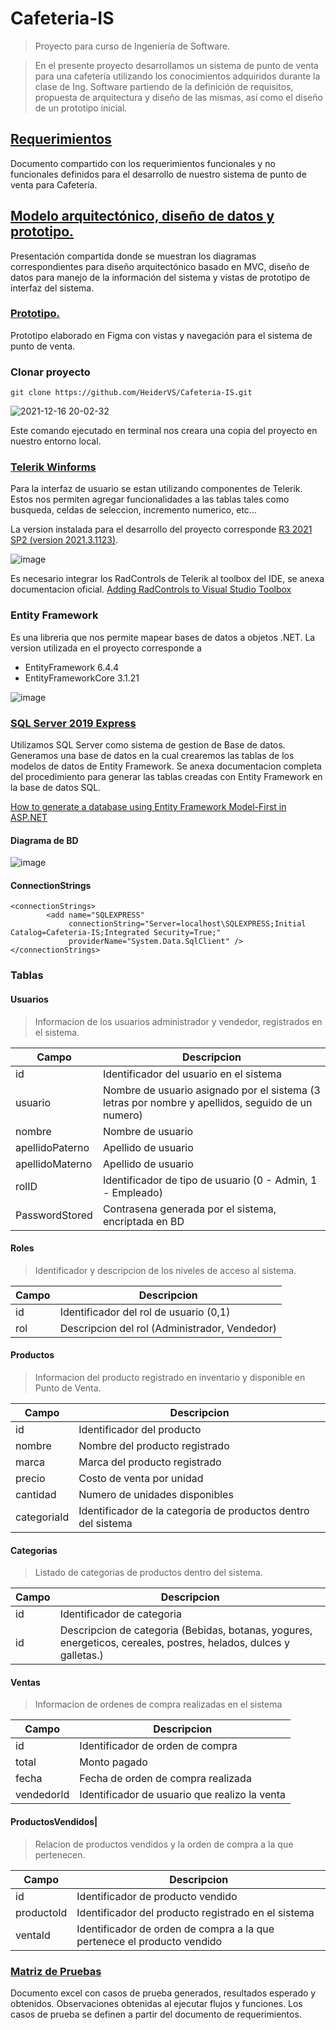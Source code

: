 # Cafeteria-IS
>Proyecto para curso de Ingeniería de Software. 

>En el presente proyecto desarrollamos un sistema de punto de venta para una cafetería utilizando los conocimientos adquiridos durante la clase de Ing. Software partiendo de la definición de requisitos, propuesta de arquitectura y diseño de las mismas, así como el diseño de un prototipo inicial. 

## [Requerimientos](https://docs.google.com/document/d/1sG8yo0S3KhbQsJgGiIOQJq9hIEQRfRCZqeJmT6Blb60/edit?usp=sharing)
Documento compartido con los requerimientos funcionales y no funcionales definidos para el desarrollo de nuestro sistema de punto de venta para Cafetería. 

## [Modelo arquitectónico, diseño de datos y prototipo.](https://docs.google.com/presentation/d/1ir-GeO6sYMTI_OfAWJf3rYoKQYfSAyVn/edit?usp=sharing&ouid=115022025169927677578&rtpof=true&sd=true) 
Presentación compartida donde se muestran los diagramas correspondientes para diseño arquitectónico basado en MVC, diseño de datos para manejo de la información del sistema y vistas de prototipo de interfaz del sistema.

### [Prototipo.](https://www.figma.com/file/zUVZWv2q62oWpfe07mtLVE/IngSoftware_Prototipo?node-id=0%3A1)
Prototipo elaborado en Figma con vistas y navegación para el sistema de punto de venta. 

### Clonar proyecto
`git clone https://github.com/HeiderVS/Cafeteria-IS.git`

![2021-12-16 20-02-32](https://user-images.githubusercontent.com/40531216/146476776-180fe739-4c63-48d4-b138-e0630bb6ad41.gif)

Este comando ejecutado en terminal nos creara una copia del proyecto en nuestro entorno local. 

### [Telerik Winforms](https://www.telerik.com/products/winforms.aspx)
Para la interfaz de usuario se estan utilizando componentes de Telerik. Estos nos permiten agregar funcionalidades a las tablas tales como busqueda, celdas de seleccion, incremento numerico, etc...

La version instalada para el desarrollo del proyecto corresponde [R3 2021 SP2 (version 2021.3.1123)](https://www.telerik.com/products/winforms.aspx).  

![image](https://user-images.githubusercontent.com/40531216/146474885-103b5102-75c2-4413-ac56-585bb2cfd8d4.png)

Es necesario integrar los RadControls de Telerik al toolbox del IDE, se anexa documentacion oficial. [Adding RadControls to Visual Studio Toolbox](https://docs.telerik.com/devtools/winforms/visual-studio-integration/adding-radcontrols-to-visual-studio-toolbox )

### Entity Framework 
Es una libreria que nos permite mapear bases de datos a objetos .NET. La version utilizada en el proyecto corresponde a 
* EntityFramework 6.4.4 
* EntityFrameworkCore 3.1.21

![image](https://user-images.githubusercontent.com/40531216/146665804-c2cece31-78cf-41c9-a2f7-2a6457e9b4c9.png)

### [SQL Server 2019 Express](https://www.microsoft.com/en-us/sql-server/sql-server-downloads) 
Utilizamos SQL Server como sistema de gestion de Base de datos. Generamos una base de datos en la cual crearemos las tablas de los modelos de datos de Entity Framework. Se anexa documentacion completa del procedimiento para generar las tablas creadas con Entity Framework en la base de datos SQL. 

[How to generate a database using Entity Framework Model-First in ASP.NET](https://www.linkedin.com/pulse/how-generate-database-using-entity-framework-aspnet-negron-montero/)

#### Diagrama de BD
![image](https://user-images.githubusercontent.com/40531216/146666608-baed54a3-37f4-4faa-87d5-57c52ce11815.png)

#### ConnectionStrings

````
<connectionStrings>
        <add name="SQLEXPRESS"
             connectionString="Server=localhost\SQLEXPRESS;Initial Catalog=Cafeteria-IS;Integrated Security=True;"
             providerName="System.Data.SqlClient" />
</connectionStrings>
````

### Tablas

#### Usuarios

>Informacion de los usuarios administrador y vendedor, registrados en el sistema.

|Campo|Descripcion|
|---|---------|
|id|Identificador del usuario en el sistema|
|usuario|Nombre de usuario asignado por el sistema (3 letras por nombre y apellidos, seguido de un numero)|
|nombre|Nombre de usuario|
|apellidoPaterno|Apellido de usuario|
|apellidoMaterno|Apellido de usuario|
|rolID|Identificador de tipo de usuario (0 - Admin, 1 - Empleado)|
|PasswordStored|Contrasena generada por el sistema, encriptada en BD|

#### Roles 

>Identificador y descripcion de los niveles de acceso al sistema. 

|Campo|Descripcion|
|---|---------|
|id|Identificador del rol de usuario (0,1)|
|rol|Descripcion del rol (Administrador, Vendedor)|

#### Productos

> Informacion del producto registrado en inventario y disponible en Punto de Venta. 

|Campo|Descripcion|
|---|---------|
|id|Identificador del producto|
|nombre|Nombre del producto registrado|
|marca|Marca del producto registrado|
|precio|Costo de venta por unidad|
|cantidad|Numero de unidades disponibles|
|categoriaId|Identificador de la categoria de productos dentro del sistema|

#### Categorias

> Listado de categorias de productos dentro del sistema. 

|Campo|Descripcion|
|---|---------|
|id|Identificador de categoria|
|id|Descripcion de categoria (Bebidas, botanas, yogures, energeticos, cereales, postres, helados, dulces y galletas.)|

#### Ventas

> Informacion de ordenes de compra realizadas en el sistema

|Campo|Descripcion|
|---|---------|
|id|Identificador de orden de compra|
|total|Monto pagado|
|fecha|Fecha de orden de compra realizada|
|vendedorId|Identificador de usuario que realizo la venta|

#### ProductosVendidos|

> Relacion de productos vendidos y la orden de compra a la que pertenecen.

|Campo|Descripcion|
|---|---------|
|id|Identificador de producto vendido|
|productoId|Identificador del producto registrado en el sistema|
|ventaId|Identificador de orden de compra a la que pertenece el producto vendido|

### [Matriz de Pruebas](https://docs.google.com/document/d/1sG8yo0S3KhbQsJgGiIOQJq9hIEQRfRCZqeJmT6Blb60/edit?usp=sharing)
Documento excel con casos de prueba generados, resultados esperado y obtenidos. Observaciones obtenidas al ejecutar flujos y funciones. Los casos de prueba se definen a partir del documento de requerimientos.  
